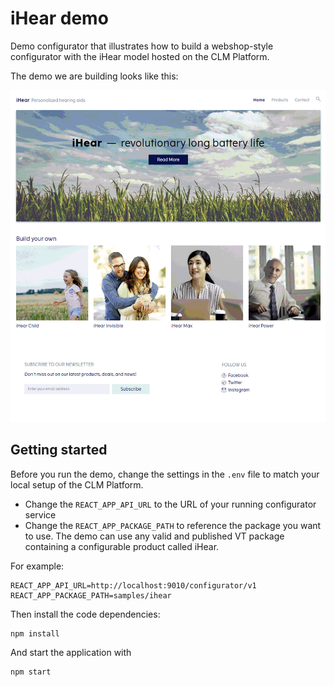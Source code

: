 # iHear demo

Demo configurator that illustrates how to build a webshop-style configurator with the iHear model hosted on the CLM Platform.

The demo we are building looks like this:

![iHear demo](./docs/ihear-demo.gif)

## Getting started

Before you run the demo, change the settings in the `.env` file to match your local setup of the CLM Platform.

- Change the `REACT_APP_API_URL` to the URL of your running configurator service
- Change the `REACT_APP_PACKAGE_PATH` to reference the package you want to use. The demo can use any valid and published VT package containing a configurable product called iHear.

For example:

```
REACT_APP_API_URL=http://localhost:9010/configurator/v1
REACT_APP_PACKAGE_PATH=samples/ihear
```


Then install the code dependencies:

```
npm install
```

And start the application with

```
npm start
```
